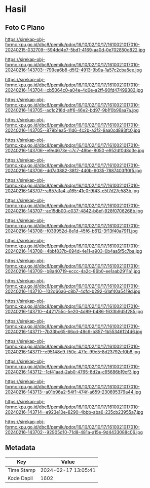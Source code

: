 # Hasil

## Foto C Plano

https://sirekap-obj-formc.kpu.go.id/dbc8/pemilu/pdpr/16/10/02/10/17/1610021017010-20240215-032709--594dd4e7-5bd1-4169-aa0d-0e702850d822.jpg

https://sirekap-obj-formc.kpu.go.id/dbc8/pemilu/pdpr/16/10/02/10/17/1610021017010-20240216-143703--799ea6b8-d5f2-4913-9b9a-1a57c2cba5ee.jpg

https://sirekap-obj-formc.kpu.go.id/dbc8/pemilu/pdpr/16/10/02/10/17/1610021017010-20240216-143704--cb5064c0-a04e-4d0e-a2ff-90fd47499383.jpg

https://sirekap-obj-formc.kpu.go.id/dbc8/pemilu/pdpr/16/10/02/10/17/1610021017010-20240216-143705--ac1c216d-aff6-46e2-bd97-9b1f0b96aa7a.jpg

https://sirekap-obj-formc.kpu.go.id/dbc8/pemilu/pdpr/16/10/02/10/17/1610021017010-20240216-143705--879b1ea5-11d6-4c2b-a3f2-9aa0cd893fc0.jpg

https://sirekap-obj-formc.kpu.go.id/dbc8/pemilu/pdpr/16/10/02/10/17/1610021017010-20240216-143706--e9e4673e-c7c7-49be-8050-e952df0d8d3e.jpg

https://sirekap-obj-formc.kpu.go.id/dbc8/pemilu/pdpr/16/10/02/10/17/1610021017010-20240216-143706--dd7a3882-38f2-440b-9035-7887403ff0f5.jpg

https://sirekap-obj-formc.kpu.go.id/dbc8/pemilu/pdpr/16/10/02/10/17/1610021017010-20240216-143707--a657a1a4-a165-41e0-9f43-e5f7d27e583b.jpg

https://sirekap-obj-formc.kpu.go.id/dbc8/pemilu/pdpr/16/10/02/10/17/1610021017010-20240216-143707--ac15db00-c037-4842-b8ef-928f0706268b.jpg

https://sirekap-obj-formc.kpu.go.id/dbc8/pemilu/pdpr/16/10/02/10/17/1610021017010-20240216-143708--f039952d-8e1d-45f6-b612-3f13f40a7911.jpg

https://sirekap-obj-formc.kpu.go.id/dbc8/pemilu/pdpr/16/10/02/10/17/1610021017010-20240216-143708--4bbf837b-694d-4e11-a903-0b4aa5f5c7ba.jpg

https://sirekap-obj-formc.kpu.go.id/dbc8/pemilu/pdpr/16/10/02/10/17/1610021017010-20240216-143709--b8a40719-eccc-4a2c-86b0-ee1aab2911a1.jpg

https://sirekap-obj-formc.kpu.go.id/dbc8/pemilu/pdpr/16/10/02/10/17/1610021017010-20240216-143710--102d66a6-c8b7-4dfd-b292-61af40a5419d.jpg

https://sirekap-obj-formc.kpu.go.id/dbc8/pemilu/pdpr/16/10/02/10/17/1610021017010-20240216-143710--4421755c-5e20-4d89-b486-f633b9d5f285.jpg

https://sirekap-obj-formc.kpu.go.id/dbc8/pemilu/pdpr/16/10/02/10/17/1610021017010-20240216-143711--7b33bc65-66cd-49c9-b857-1b55346124d6.jpg

https://sirekap-obj-formc.kpu.go.id/dbc8/pemilu/pdpr/16/10/02/10/17/1610021017010-20240216-143711--e95148e9-f50c-47fc-99e5-8d23792ef0b8.jpg

https://sirekap-obj-formc.kpu.go.id/dbc8/pemilu/pdpr/16/10/02/10/17/1610021017010-20240216-143712--1cf41aad-2ab0-4765-8d2a-c95686b19cf3.jpg

https://sirekap-obj-formc.kpu.go.id/dbc8/pemilu/pdpr/16/10/02/10/17/1610021017010-20240216-143713--a01b96a2-54f1-474f-a659-230695379a44.jpg

https://sirekap-obj-formc.kpu.go.id/dbc8/pemilu/pdpr/16/10/02/10/17/1610021017010-20240216-143714--e923e10e-8290-4bbb-aba6-235cb23955a7.jpg

https://sirekap-obj-formc.kpu.go.id/dbc8/pemilu/pdpr/16/10/02/10/17/1610021017010-20240216-143702--92905d10-71d8-481a-a15e-9d4433088c06.jpg


## Metadata

| Key        | Value               |
| ---------- | ------------------- |
| Time Stamp | 2024-02-17 13:05:41 |
| Kode Dapil | 1602                |



